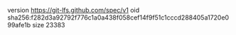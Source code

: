 version https://git-lfs.github.com/spec/v1
oid sha256:f282d3a92792f776c1a0a438f058cef14f9f51c1cccd288405a1720e099afe1b
size 23383
